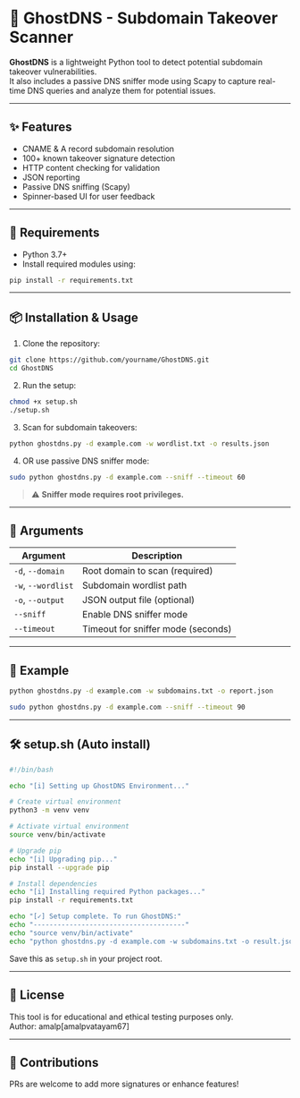 # 👻 GhostDNS - Subdomain Takeover Scanner

**GhostDNS** is a lightweight Python tool to detect potential subdomain takeover vulnerabilities.  
It also includes a passive DNS sniffer mode using Scapy to capture real-time DNS queries and analyze them for potential issues.

---

## ✨ Features

- CNAME & A record subdomain resolution
- 100+ known takeover signature detection
- HTTP content checking for validation
- JSON reporting
- Passive DNS sniffing (Scapy)
- Spinner-based UI for user feedback

---

## 🚀 Requirements

- Python 3.7+
- Install required modules using:

```bash
pip install -r requirements.txt
```

---

## 📦 Installation & Usage

1. Clone the repository:
```bash
git clone https://github.com/yourname/GhostDNS.git
cd GhostDNS
```

2. Run the setup:
```bash
chmod +x setup.sh
./setup.sh
```

3. Scan for subdomain takeovers:
```bash
python ghostdns.py -d example.com -w wordlist.txt -o results.json
```

4. OR use passive DNS sniffer mode:
```bash
sudo python ghostdns.py -d example.com --sniff --timeout 60
```

> ⚠️ **Sniffer mode requires root privileges.**

---

## 🔧 Arguments

| Argument        | Description                          |
|----------------|--------------------------------------|
| `-d`, `--domain`| Root domain to scan (required)       |
| `-w`, `--wordlist`| Subdomain wordlist path            |
| `-o`, `--output`| JSON output file (optional)         |
| `--sniff`       | Enable DNS sniffer mode             |
| `--timeout`     | Timeout for sniffer mode (seconds)  |

---

## 🧪 Example

```bash
python ghostdns.py -d example.com -w subdomains.txt -o report.json
```

```bash
sudo python ghostdns.py -d example.com --sniff --timeout 90
```

---

## 🛠 setup.sh (Auto install)

```bash
#!/bin/bash

echo "[i] Setting up GhostDNS Environment..."

# Create virtual environment
python3 -m venv venv

# Activate virtual environment
source venv/bin/activate

# Upgrade pip
echo "[i] Upgrading pip..."
pip install --upgrade pip

# Install dependencies
echo "[i] Installing required Python packages..."
pip install -r requirements.txt

echo "[✓] Setup complete. To run GhostDNS:"
echo "--------------------------------------"
echo "source venv/bin/activate"
echo "python ghostdns.py -d example.com -w subdomains.txt -o result.json"
```

Save this as `setup.sh` in your project root.

---

## 📝 License

This tool is for educational and ethical testing purposes only.  
Author: amalp[amalpvatayam67]

---

## 🤝 Contributions

PRs are welcome to add more signatures or enhance features!
